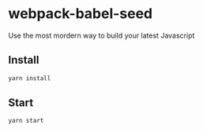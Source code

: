 # webpack-babel-seed
Use the most mordern way to build your latest Javascript

## Install

```sh
yarn install
```

## Start
```
yarn start
```

